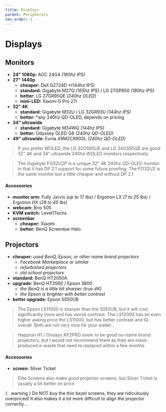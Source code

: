 ```yaml
---
title: Displays
parent: Peripherals
nav_order: 1
---
```

# Displays

## Monitors

- **24” 1080p:** AOC 24G4 *(180hz IPS)*
- **27" 1440p** 
	- **cheaper:** Dell G2724D *(144hz IPS)
	- **standard:** Gigabyte M27Q *(165hz IPS)* / LG 27GP850 *(180hz IPS)*
	- **better:** LG 27GR95QE *(240hz OLED)*
	- **mini-LED:** Xiaomi G Pro 27i
- **32” 4K** 
	- **standard:** Gigabyte M32U / LG 32GR93U *(144hz IPS)*
	- **better:** *any 240hz QD-OLED, depends on pricing
- **34" ultrawide** 
	- **standard:** Gigabyte M34WQ *(144hz IPS)*
	- **better:** Odyssey OLED G8 *(240hz QD-OLED)*
 - **49" ultrawide:** Evnia 49M2C8900L *(240hz QD-OLED)*

> If you prefer WOLED, the LG 32GS95UE and LG 34GS95QE are good 32" 4K and 34" ultrawide 240hz WOLED monitors respectively

> The Gigabyte FO32U2P is a unique 32" 4K 240hz QD-OLED monitor in that it has DP 2.1 support for some future proofing. The FO32U2 is the same monitor but a little cheaper and without DP 2.1

#### Accessories

- **monitor arm:** Fully Jarvis *(up to 17 lbs)* / Ergotron LX *(7 to 25 lbs)* / Ergotron HX (*28 to 45 lbs)*
- **webcam:** Brio 505
- **KVM switch:** Level1Techs
- **screenbar** 
	- **cheaper:** Xiaomi
	- **better:** BenQ Screenbar Halo

## Projectors

- **cheaper:** *used BenQ, Epson, or other name brand projectors*
	- *Facebook Marketplace or similar*
	- *refurbished projectors*
	- *old school projectors*
- **standard:** BenQ HT2050A
- **upgrade:** BenQ HT3560 / Epson 3800
	- *the BenQ is a little bit sharper (true 4K)*
	- *the Epson is brighter with better contrast*
- **better upgrade:** Epson 5050UB

> The Epson LS11000 is sharper than the 5050UB, but it will cost significantly more and has worse contrast. The LS12000 has an even higher asking price the LS11000, but has better contrast and IQ overall. Both are not very nice for your wallet…

> Happrun H1 / Onoayo AY2PRO seem to be good no-name brand projectors, but I would not recommend them as they are mass-produced e-waste that need to replaced within a few months

#### Accessories

- **screen:** Silver Ticket 


> Elite Screens also make good projector screens, but Silver Ticket is usually a bit better on price

{: .warning }
Do NOT buy the thin bezel screens, they are ridiculously overpriced! It also makes it a lot more difficult to align the projector correctly…
